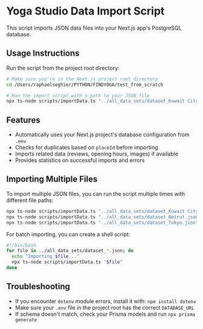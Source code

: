 # Yoga Studio Data Import Script

This script imports JSON data files into your Next.js app's PostgreSQL database.

## Usage Instructions

Run the script from the project root directory:

```bash
# Make sure you're in the Next.js project root directory
cd /Users/raphaelseghier/PYTHON/FINDYOGA/test_from_scratch

# Run the import script with a path to your JSON file
npx ts-node scripts/importData.ts "../all_data_sets/dataset_Kuwait City.json"
```

## Features

- Automatically uses your Next.js project's database configuration from `.env`
- Checks for duplicates based on `placeId` before importing
- Imports related data (reviews, opening hours, images) if available
- Provides statistics on successful imports and errors

## Importing Multiple Files

To import multiple JSON files, you can run the script multiple times with different file paths:

```bash
npx ts-node scripts/importData.ts "../all_data_sets/dataset_Kuwait City.json"
npx ts-node scripts/importData.ts "../all_data_sets/dataset_Beirut.json"
npx ts-node scripts/importData.ts "../all_data_sets/dataset_Tokyo.json"
```

For batch importing, you can create a shell script:

```bash
#!/bin/bash
for file in ../all_data_sets/dataset_*.json; do
  echo "Importing $file..."
  npx ts-node scripts/importData.ts "$file"
done
```

## Troubleshooting

- If you encounter `dotenv` module errors, install it with: `npm install dotenv`
- Make sure your `.env` file in the project root has the correct `DATABASE_URL`
- If schema doesn't match, check your Prisma models and run `npx prisma generate` 